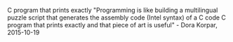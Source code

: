 C program that prints exactly "Programming is like building a multilingual puzzle
script that generates the assembly code (Intel syntax) of a C code
C program that prints exactly and that piece of art is useful" - Dora Korpar, 2015-10-19
